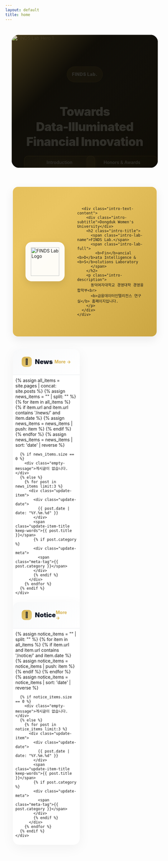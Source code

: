 ```yaml
---
layout: default
title: home
---
```


<style>
  :root {
    --gold: rgb(214, 177, 77);
    --gold-light: rgb(234, 207, 127);
    --red: rgb(172, 14, 14);
    --red-dark: rgb(127, 10, 10);
    --pantone-1788c: rgb(238, 39, 55);

    /* 공통 레이아웃 기준 */
    --container-max: 1200px;
    --pad-desktop: 24px;
    --pad-tablet: 20px;
    --pad-mobile: 16px;

    /* CTA 버튼 최대 폭 */
    --cta-w-desktop: 520px;
    --cta-w-tablet: 460px;
    --cta-w-mobile: 320px;
  }

  /* 단어 단위 줄바꿈 */
  .keep-words{
    word-break: keep-all;
    overflow-wrap: anywhere;
    -webkit-hyphens: auto;
    -ms-hyphens: auto;
    hyphens: auto;
  }

  /* =========================
     HERO Section - 상단 여백 추가로 메뉴와 겹침 방지
     ========================= */
  .hero-section {
    position: relative;
    width: 100%;
    max-width: var(--container-max);
    margin: 3rem auto 1.5rem;
    padding: 0 var(--pad-desktop);
    height: 480px;
    display: block;
    box-sizing: border-box;
    overflow: clip;
  }
  @media (max-width: 1024px) {
    .hero-section { 
      padding: 0 var(--pad-tablet); 
      height: 420px; 
      margin-top: 2.5rem;
    }
  }
  @media (max-width: 540px) {
    .hero-section { 
      padding: 0 var(--pad-mobile); 
      height: 340px; 
      margin-top: 2rem;
    }
  }
  @media (max-width: 480px) { 
    .hero-section { 
      height: 320px; 
      margin-top: 1.5rem;
    } 
  }
  @media (max-width: 380px) { 
    .hero-section { 
      height: 300px; 
    } 
  }

  .carousel-container {
    width: 100%;
    height: 100%;
    overflow: hidden;
    background: #000;
    border-radius: 1.5rem;
    position: relative;
  }
  @media (max-width: 768px) { .carousel-container { border-radius: 1rem; } }

  .carousel-wrapper { position:relative; width:100%; height:100%; overflow:hidden; }
  .carousel-track {
    display: flex;
    transition: transform 0.6s cubic-bezier(0.4, 0, 0.2, 1);
    height: 100%;
    will-change: transform;
  }
  .carousel-slide {
    min-width: 100%;
    width: 100%;
    height: 100%;
    position: relative;
    flex: 0 0 100%;
    flex-shrink: 0;
    background: #000;
    overflow: hidden;
  }
  .carousel-slide img { 
    width: 100%; 
    height: 100%; 
    object-fit: cover; 
    display: block;
  }
  
  /* 이미지 위에 금색 오버레이 추가 */
  .carousel-slide::after {
    content: '';
    position: absolute;
    inset: 0;
    background: linear-gradient(135deg, 
      rgba(214, 177, 77, 0.2) 0%, 
      rgba(234, 207, 127, 0.15) 50%,
      rgba(214, 177, 77, 0.1) 100%);
    pointer-events: none;
    z-index: 1;
  }

  /* 오버레이 - 완벽한 중앙 정렬 */
  .carousel-overlay {
    position: absolute; 
    inset: 0;
    background: linear-gradient(135deg, 
      rgba(214, 177, 77, 0.15) 0%, 
      rgba(0, 0, 0, 0.6) 30%,
      rgba(0, 0, 0, 0.3) 100%);
    display: flex; 
    align-items: center; /* 수직 중앙 정렬 */
    justify-content: center; /* 수평 중앙 정렬 */
    padding: 40px;
    height: 100%; 
    overflow: hidden;
    z-index: 2;
  }
  @media (max-width: 768px) { 
    .carousel-overlay { 
      padding: 30px;
    } 
  }
  @media (max-width: 540px) { 
    .carousel-overlay { 
      padding: 20px;
    } 
  }

  .carousel-content {
    max-width: 600px; 
    color: white; 
    animation: fadeInUp 0.8s ease-out;
    text-align: center; /* 텍스트 중앙 정렬 */
    width: 100%;
  }
  @keyframes fadeInUp { from { opacity:0; transform: translateY(30px);} to { opacity:1; transform:translateY(0);} }

  /* 태그 배지 - 모바일 텍스트 중앙 정렬 개선 */
  .tag-badge{
    display: inline-flex;  /* inline-block에서 inline-flex로 변경 */
    align-items: center;   /* 수직 중앙 정렬 */
    justify-content: center; /* 수평 중앙 정렬 */
    background: linear-gradient(135deg, 
      rgba(214, 177, 77, 0.35) 0%,
      rgba(214, 177, 77, 0.25) 100%);
    backdrop-filter: blur(12px);
    -webkit-backdrop-filter: blur(12px);
    color: #fff; 
    padding: 8px 16px;  /* 상하 패딩 증가 */
    border-radius: 999px; 
    font-weight: 900; 
    font-size: 14px; 
    letter-spacing: 0.5px; 
    margin-bottom: 16px;
    border: 1px solid rgba(214, 177, 77, 0.4);
    text-shadow: 0 1px 3px rgba(0, 0, 0, 0.3);
    line-height: 1;  /* line-height 명시적 설정 */
    min-height: 32px; /* 최소 높이 설정 */
  }
  
  @media (max-width: 540px) { 
    .tag-badge { 
      font-size: 13px;  /* 12px에서 13px로 약간 증가 */
      padding: 7px 14px;  /* 패딩 조정 */
      margin-bottom: 14px; 
      min-height: 28px;  /* 최소 높이 조정 */
      letter-spacing: 0.3px;  /* 자간 조정 */
    } 
  }
  
  @media (max-width: 480px) { 
    .tag-badge { 
      font-size: 12px;  
      padding: 6px 12px;  /* 패딩 미세 조정 */
      margin-bottom: 12px; 
      min-height: 26px;  /* 최소 높이 조정 */
    } 
  }
  
  @media (max-width: 380px) { 
    .tag-badge { 
      font-size: 11px;  /* 더 작은 화면에서 폰트 크기 감소 */
      padding: 5px 10px;  
      min-height: 24px;  
    } 
  }

  /* 히어로 타이틀 - 폰트 크기 감소 및 가독성 개선 */
  .hero-title{ 
    font-size: clamp(20px, 4.5vw, 38px); /* 44px → 38px로 감소 */
    font-weight: 900; 
    line-height: 1.25; 
    margin-bottom: 20px;
    text-shadow: 0 3px 6px rgba(0, 0, 0, 0.5),
                 0 1px 3px rgba(0, 0, 0, 0.7);
    color: #fff;
    letter-spacing: -0.02em;
  }
  @media (max-width:540px){ 
    .hero-title{ 
      font-size: 22px; /* 24px → 22px로 감소 */
      margin-bottom:18px; 
    } 
  }
  @media (max-width:380px){ 
    .hero-title{ 
      font-size:20px; /* 22px → 20px로 감소 */
      margin-bottom:16px; 
    } 
  }

  .hero-buttons{
    display: grid; 
    grid-template-columns: 1fr 1fr; 
    gap: 12px;
    width: 100%; 
    max-width: var(--cta-w-desktop); 
    margin: 0 auto; /* 버튼 그룹도 중앙 정렬 */
    justify-items: stretch;
  }
  @media (max-width:1024px){ .hero-buttons{ max-width: var(--cta-w-tablet); } }
  @media (max-width:540px){ .hero-buttons{ max-width: var(--cta-w-mobile); gap: 10px; } }
  @media (max-width:480px){ .hero-buttons{ gap: 8px; } }

  /* 버튼 스타일 - 투명도 개선 */
  .btn-hero{
    min-height: 44px; 
    padding: 12px 18px; 
    border-radius: 12px; 
    font-weight: 600; 
    font-size: 14px;
    line-height: 1.1; 
    text-decoration: none; 
    transition: all .4s cubic-bezier(0.25, 0.46, 0.45, 0.94); 
    display: inline-block; 
    width: 100%;
    text-align: center; 
    white-space: nowrap; 
    overflow: hidden; 
    text-overflow: ellipsis;
    position: relative;
    overflow: hidden;
  }
  @media (max-width:540px){ .btn-hero{ font-size: clamp(11px, 3.4vw, 13px); padding: 11px 14px; letter-spacing: .1px; } }
  @media (max-width:380px){ .btn-hero{ font-size: clamp(10.5px, 3.6vw, 12px); padding: 10px 12px; min-height: 40px; } }
  @media (max-width:340px){ .btn-hero{ font-size: clamp(10px, 3.8vw, 11.5px); } }

  /* Primary 버튼 - 투명도 감소, 더 진한 색상 */
  .btn-hero.primary {
    background: radial-gradient(ellipse at center, 
      rgba(214, 177, 77, 0.4) 0%,
      rgba(214, 177, 77, 0.25) 50%,
      rgba(214, 177, 77, 0.15) 100%);
    backdrop-filter: blur(16px);
    -webkit-backdrop-filter: blur(16px);
    color: #fff;
    border: 1px solid rgba(214, 177, 77, 0.5);
    box-shadow: 
      inset 0 1px 0 rgba(214, 177, 77, 0.3),
      0 4px 12px rgba(214, 177, 77, 0.25),
      0 1px 3px rgba(0,0,0,0.2);
    text-shadow: 0 1px 3px rgba(0, 0, 0, 0.3);
  }
  
  /* Secondary 버튼 - 투명도 감소 */
  .btn-hero.secondary {
    background: radial-gradient(ellipse at center, 
      rgba(214, 177, 77, 0.25) 0%,
      rgba(214, 177, 77, 0.15) 50%,
      rgba(214, 177, 77, 0.1) 100%);
    backdrop-filter: blur(14px);
    -webkit-backdrop-filter: blur(14px);
    color: #fff;
    border: 1px solid rgba(214, 177, 77, 0.4);
    box-shadow: 
      inset 0 1px 0 rgba(214, 177, 77, 0.2),
      0 2px 8px rgba(214, 177, 77, 0.2);
    text-shadow: 0 1px 2px rgba(0, 0, 0, 0.25);
  }

  /* 호버 효과 - 더 강한 효과 */
  .btn-hero.primary:hover {
    background: radial-gradient(ellipse at center, 
      rgba(214, 177, 77, 0.5) 0%,
      rgba(214, 177, 77, 0.3) 50%, 
      rgba(214, 177, 77, 0.2) 100%);
    border-color: rgba(214, 177, 77, 0.6);
    transform: translateY(-2px) scale(1.02);
    box-shadow: 
      inset 0 1px 0 rgba(214, 177, 77, 0.4),
      0 8px 20px rgba(214, 177, 77, 0.3),
      0 2px 4px rgba(0,0,0,0.2);
  }

  .btn-hero.secondary:hover {
    background: radial-gradient(ellipse at center, 
      rgba(214, 177, 77, 0.35) 0%, 
      rgba(214, 177, 77, 0.2) 50%, 
      rgba(214, 177, 77, 0.12) 100%);
    border-color: rgba(214, 177, 77, 0.55);
    transform: translateY(-2px) scale(1.02);
    box-shadow: 
      inset 0 1px 0 rgba(214, 177, 77, 0.3),
      0 6px 16px rgba(214, 177, 77, 0.25),
      0 2px 4px rgba(0,0,0,0.15);
  }

  /* 클릭 효과 */
  .btn-hero:active {
    transform: translateY(0) scale(0.98);
  }

  @media (hover:none){
    .btn-hero.primary:active, .btn-hero.secondary:active{
      background: radial-gradient(ellipse at center, 
        rgba(255,255,255,0.3) 0%, 
        rgba(255,255,255,0.15) 100%);
    }
  }

  .carousel-dots{
    position:absolute; bottom:20px; left:50%; transform:translateX(-50%);
    display:flex; gap:8px; z-index:10; padding:8px;
  }
  @media (max-width:480px){ .carousel-dots{ bottom:14px; } }

  .dot{ 
    width:8px; 
    height:8px; 
    border-radius:50%; 
    background:rgba(255,255,255,.4); 
    border:none; 
    cursor:pointer; 
    transition:all .3s; 
    padding:0; 
    position:relative; 
  }
  .dot::before{ content:''; position:absolute; top:-8px; left:-8px; right:-8px; bottom:-8px; }
  .dot.active{ 
    width:24px; 
    border-radius:4px; 
    background:rgba(255,255,255,0.9); 
  }

  /* =========================
     INTRO Section - Director 페이지 스타일 통합
     ========================= */
  .intro-banner {
    max-width: var(--container-max);
    margin: 60px auto 0;
    padding: 0 var(--pad-desktop);
    box-sizing: border-box;
  }
  @media (max-width: 768px) {
    .intro-banner {
      padding: 0 var(--pad-tablet);
      margin: 40px auto 0;
    }
  }
  @media (max-width: 480px) {
    .intro-banner {
      padding: 0 var(--pad-mobile);
      margin: 30px auto 0;
    }
  }

  .intro-card {
    background: linear-gradient(
      135deg,
      var(--gold) 0%,
      rgb(234, 197, 97) 25%,
      rgb(194, 157, 57) 50%,
      var(--gold) 75%,
      rgb(234, 197, 97) 100%
    );
    background-size: 400% 400%;
    animation: gradientShift 15s ease infinite;
    border-radius: 1rem;
    box-shadow: 0 10px 30px rgba(0,0,0,.08);
    position: relative;
    overflow: hidden;
    padding: 48px 40px;
  }

  @keyframes gradientShift {
    0% { background-position: 0% 50%; }
    50% { background-position: 100% 50%; }
    100% { background-position: 0% 50%; }
  }

  @media (max-width: 768px) {
    .intro-card {
      padding: 36px 28px;
    }
  }
  @media (max-width: 480px) {
    .intro-card {
      padding: 28px 20px;
      border-radius: 0.75rem;
    }
  }

  .intro-card-content {
    position: relative;
    z-index: 10;
    display: flex;
    align-items: center;
    gap: 40px;
  }

  @media (max-width: 768px) {
    .intro-card-content {
      flex-direction: column;
      gap: 24px;
      text-align: center;
    }
  }

  .intro-logo-wrapper {
    flex-shrink: 0;
  }

  .intro-logo-box {
    width: 120px;
    height: 120px;
    background: rgba(255, 255, 255, 0.95);
    backdrop-filter: blur(10px);
    border-radius: 20px;
    display: flex;
    align-items: center;
    justify-content: center;
    box-shadow: 0 8px 24px rgba(0,0,0,.1);
    border: 2px solid rgba(255,255,255,0.8);
  }

  @media (max-width: 768px) {
    .intro-logo-box {
      width: 100px;
      height: 100px;
      margin: 0 auto;
    }
  }

  .intro-logo-box img {
    width: 90px;
    height: 90px;
    object-fit: contain;
  }

  @media (max-width: 768px) {
    .intro-logo-box img {
      width: 75px;
      height: 75px;
    }
  }

  .intro-text-content {
    flex: 1;
    color: #fff;
  }

  .intro-subtitle {
    font-size: 14px;
    font-weight: 700;
    color: rgba(255,255,255,0.9);
    letter-spacing: 0.5px;
    margin-bottom: 8px;
    text-transform: uppercase;
  }

  @media (max-width: 480px) {
    .intro-subtitle {
      font-size: 12px;
    }
  }

  .intro-title {
    font-size: 32px;
    font-weight: 900;
    color: #fff;
    text-shadow: 0 2px 4px rgba(0,0,0,.15);
    letter-spacing: -0.02em;
    margin: 0 0 12px 0;
    line-height: 1.2;
  }

  @media (max-width: 768px) {
    .intro-title {
      font-size: 28px;
    }
  }

  @media (max-width: 480px) {
    .intro-title {
      font-size: 24px;
    }
  }

  .intro-lab-name {
    color: #fff;
    display: inline-block;
  }

  .intro-lab-full {
    font-size: 18px;
    color: rgba(255,255,255,0.95);
    font-weight: 700;
    margin-top: 4px;
    display: block;
  }

  @media (max-width: 480px) {
    .intro-lab-full {
      font-size: 14px;
    }
  }

  .intro-description {
    margin-top: 16px;
    font-size: 16px;
    line-height: 1.6;
    color: rgba(255,255,255,0.9);
    font-weight: 500;
  }

  @media (max-width: 480px) {
    .intro-description {
      font-size: 14px;
      line-height: 1.5;
    }
  }

  /* =========================
     UPDATES Section
     ========================= */
  .updates-section{
    max-width: var(--container-max);
    margin: 40px auto 80px;
    padding: 0 var(--pad-desktop);
    display:grid; grid-template-columns:repeat(2,1fr); gap:32px;
    box-sizing: border-box;
  }
  @media (max-width:768px){
    .updates-section{ grid-template-columns:1fr; gap:24px; margin: 30px auto 60px; padding:0 var(--pad-tablet); }
  }
  @media (max-width:480px){ .updates-section{ padding:0 var(--pad-mobile); gap:20px; margin: 20px auto 40px; } }

  .update-card{ background:#fff; border-radius:20px; overflow:hidden; box-shadow:0 10px 40px rgba(0,0,0,.05); transition:.3s; }
  @media (max-width:480px){ .update-card{ border-radius:16px; } }
  .update-card:hover{ transform:translateY(-5px); box-shadow:0 20px 60px rgba(0,0,0,.1); }
  @media (hover:none){ .update-card:hover{ transform:none; } }

  .update-header{
    padding:24px 28px; background:linear-gradient(135deg,#f8f9fa 0%,#fff 100%);
    border-bottom:2px solid #f3f4f6; display:flex; justify-content:space-between; align-items:center;
  }
  @media (max-width:480px){ .update-header{ padding:18px 20px; } }

  .update-title{ font-size:20px; font-weight:900; color:#111827; display:flex; align-items:center; gap:10px; }
  @media (max-width:480px){ .update-title{ font-size:18px; } }

  .update-icon{
    width:32px; height:32px; background:linear-gradient(135deg,var(--gold) 0%, var(--gold-light) 100%);
    border-radius:10px; display:flex; align-items:center; justify-content:center; font-size:18px;
  }
  @media (max-width:480px){ .update-icon{ width:28px; height:28px; font-size:16px; } }

  /* More 버튼 색상 */
  .update-more{
    color:var(--gold); font-weight:700; font-size:14px; text-decoration:none; display:flex; align-items:center; gap:4px;
    transition:gap .2s; padding:4px 8px; margin:-4px -8px;
  }
  .update-more:hover{ gap:8px; }

  .update-list{ padding:8px; }
  @media (max-width:480px){ .update-list{ padding:4px; } }

  .update-item{
    padding:20px; border-radius:12px; transition:.2s; cursor:default; position:relative; overflow:hidden; -webkit-tap-highlight-color:transparent;
  }
  @media (max-width:480px){ .update-item{ padding:16px; border-radius:10px; } }
  .update-item::before{
    content:''; position:absolute; left:0; top:50%; transform:translateY(-50%); width:4px; height:0; background:var(--gold); transition:height .3s;
  }
  .update-item:hover{ background:#fef9f3; }
  .update-item:hover::before{ height:60%; }
  @media (hover:none){ .update-item:active{ background:#fef9f3; } }

  /* 날짜 표시 스타일 */
  .update-date{ 
    font-size:14px; 
    font-weight:700; 
    color:var(--gold); 
    margin-bottom:8px; 
  }
  @media (max-width:480px){ 
    .update-date{ 
      font-size:13px; 
    } 
  }

  .update-item-title{
    font-size:15px; font-weight:800; color:#1f2937; line-height:1.5; display:block; cursor:default;
    overflow:hidden; display:-webkit-box; -webkit-line-clamp:2; -webkit-box-orient:vertical;
    word-break: keep-all; overflow-wrap: anywhere; hyphens: auto;
  }
  @media (max-width:480px){ .update-item-title{ font-size:14px; line-height:1.4; } }

  .update-meta{ margin-top:6px; font-size:12px; color:#9ca3af; display:flex; align-items:center; gap:12px; }
  .meta-tag{ display:inline-flex; align-items:center; gap:4px; padding:2px 8px; background:rgba(214,177,77,.1); border-radius:999px; font-weight:600; }
  @media (max-width:480px){ .meta-tag{ font-size:11px; padding:2px 6px; } }

  .empty-message{ padding:40px; text-align:center; color:#9ca3af; font-size:14px; }
  @media (max-width:480px){ .empty-message{ padding:30px 20px; font-size:13px; } }

  @media (prefers-reduced-motion: reduce){
    *{ animation-duration:.01ms !important; animation-iteration-count:1 !important; transition-duration:.01ms !important; }
  }
</style>

<!-- Hero Section -->
<section class="hero-section">
  <div class="carousel-container">
    <div class="carousel-wrapper">
      <div class="carousel-track" id="carouselTrack">
        <!-- Slide 1 -->
        <div class="carousel-slide">
          <img src="{{ '/assets/img/hero/slide-1.jpg' | relative_url }}" alt="FINDS Lab Hero 1" loading="eager">
          <div class="carousel-overlay">
            <div class="carousel-content keep-words">
              <span class="tag-badge">FINDS Lab.</span>
              <h1 class="hero-title keep-words">
                Towards <span style="white-space: nowrap;">Data-Illuminated</span><br>Financial Innovation
              </h1>
              <div class="hero-buttons">
                <a href="{{ '/about-introduction.html' | relative_url }}" class="btn-hero primary">Introduction</a>
                <a href="{{ '/about-honors.html' | relative_url }}" class="btn-hero secondary">Honors & Awards</a>
              </div>
            </div>
          </div>
        </div>

        <!-- Slide 2 -->
        <div class="carousel-slide">
          <img src="{{ '/assets/img/hero/slide-2.jpg' | relative_url }}" alt="FINDS Lab Hero 2" loading="lazy">
          <div class="carousel-overlay">
            <div class="carousel-content keep-words">
              <span class="tag-badge">FINDS Lab.</span>
              <h1 class="hero-title keep-words">Accomplishments</h1>
              <div class="hero-buttons">
                <a href="{{ '/publications.html' | relative_url }}" class="btn-hero primary">Publications</a>
                <a href="{{ '/projects.html' | relative_url }}" class="btn-hero secondary">Projects</a>
              </div>
            </div>
          </div>
        </div>

        <!-- Slide 3 -->
        <div class="carousel-slide">
          <img src="{{ '/assets/img/hero/slide-3.jpg' | relative_url }}" alt="FINDS Lab Hero 3" loading="lazy">
          <div class="carousel-overlay">
            <div class="carousel-content keep-words">
              <span class="tag-badge">FINDS Lab.</span>
              <h1 class="hero-title keep-words">Updates</h1>
              <div class="hero-buttons">
                <a href="{{ '/archives-notice.html' | relative_url }}" class="btn-hero primary">Notice</a>
                <a href="{{ '/archives-news.html' | relative_url }}" class="btn-hero secondary">News</a>
              </div>
            </div>
          </div>
        </div>
      </div>
    </div>

    <div class="carousel-dots">
      <button class="dot active" data-dot="0" aria-label="Slide 1"></button>
      <button class="dot" data-dot="1" aria-label="Slide 2"></button>
      <button class="dot" data-dot="2" aria-label="Slide 3"></button>
    </div>
  </div>
</section>

<!-- Introduction Section - 새로운 디자인 -->
<section class="intro-banner">
  <div class="intro-card">
    <div class="intro-card-content">
      <div class="intro-logo-wrapper">
        <div class="intro-logo-box">
          <img src="{{ '/assets/img/brand/logo-finds.png' | relative_url }}" alt="FINDS Lab Logo">
        </div>
      </div>
      
      <div class="intro-text-content">
        <div class="intro-subtitle">Dongduk Women's University</div>
        <h2 class="intro-title">
          <span class="intro-lab-name">FINDS Lab.</span>
          <span class="intro-lab-full">
            <b>Fin</b>ancial <b>D</b>ata Intelligence & <b>S</b>olutions Laboratory
          </span>
        </h2>
        <p class="intro-description">
          동덕여자대학교 경영대학 경영융합학부<br>
          <b>금융데이터인텔리전스 연구실</b> 홈페이지입니다.
        </p>
      </div>
    </div>
  </div>
</section>

<!-- News & Notice Section -->
<section class="updates-section">
  <!-- News Card -->
  <div class="update-card">
    <div class="update-header">
      <div class="update-title">
        <div class="update-icon">📰</div>
        <span>News</span>
      </div>
      <a href="{{ '/archives-news.html' | relative_url }}" class="update-more">More →</a>
    </div>
    <div class="update-list">
      {% assign all_items = site.pages | concat: site.posts %}
      {% assign news_items = "" | split: "" %}
      {% for item in all_items %}
        {% if item.url and item.url contains '/news/' and item.date %}
          {% assign news_items = news_items | push: item %}
        {% endif %}
      {% endfor %}
      {% assign news_items = news_items | sort: 'date' | reverse %}

      {% if news_items.size == 0 %}
        <div class="empty-message">게시글이 없습니다.</div>
      {% else %}
        {% for post in news_items limit:3 %}
          <div class="update-item">
            <div class="update-date">
              {{ post.date | date: "%Y.%m.%d" }}
            </div>
            <span class="update-item-title keep-words">{{ post.title }}</span>
            {% if post.category %}
            <div class="update-meta">
              <span class="meta-tag">{{ post.category }}</span>
            </div>
            {% endif %}
          </div>
        {% endfor %}
      {% endif %}
    </div>
  </div>

  <!-- Notice Card -->
  <div class="update-card">
    <div class="update-header">
      <div class="update-title">
        <div class="update-icon">📌</div>
        <span>Notice</span>
      </div>
      <a href="{{ '/archives-notice.html' | relative_url }}" class="update-more">More →</a>
    </div>
    <div class="update-list">
      {% assign notice_items = "" | split: "" %}
      {% for item in all_items %}
        {% if item.url and item.url contains '/notice/' and item.date %}
          {% assign notice_items = notice_items | push: item %}
        {% endif %}
      {% endfor %}
      {% assign notice_items = notice_items | sort: 'date' | reverse %}

      {% if notice_items.size == 0 %}
        <div class="empty-message">게시글이 없습니다.</div>
      {% else %}
        {% for post in notice_items limit:3 %}
          <div class="update-item">
            <div class="update-date">
              {{ post.date | date: "%Y.%m.%d" }}
            </div>
            <span class="update-item-title keep-words">{{ post.title }}</span>
            {% if post.category %}
            <div class="update-meta">
              <span class="meta-tag">{{ post.category }}</span>
            </div>
            {% endif %}
          </div>
        {% endfor %}
      {% endif %}
    </div>
  </div>
</section>

<script>
  // Carousel functionality
  (function() {
    const track = document.getElementById('carouselTrack');
    const dots = document.querySelectorAll('.dot');
    const slides = document.querySelectorAll('.carousel-slide');
    let currentIndex = 0;
    let interval;
    let isTransitioning = false;
    let touchStartX = 0;
    let touchEndX = 0;

    function setSlideWidths() {
      const container = track.parentElement;
      const containerWidth = container.offsetWidth;
      const containerHeight = container.offsetHeight;

      slides.forEach(slide => {
        slide.style.width = containerWidth + 'px';
        slide.style.minWidth = containerWidth + 'px';
        slide.style.maxWidth = containerWidth + 'px';
        slide.style.height = containerHeight + 'px';
        slide.style.minHeight = containerHeight + 'px';
        slide.style.maxHeight = containerHeight + 'px';
      });
    }

    function preloadImages() {
      const images = document.querySelectorAll('.carousel-slide img');
      images.forEach((img) => {
        if (img.complete) return;
        const tempImg = new Image();
        tempImg.src = img.src;
      });
    }

    function goToSlide(index) {
      if (isTransitioning) return;
      isTransitioning = true;
      currentIndex = index;
      track.style.transform = `translateX(${-(index * 100)}%)`;
      dots.forEach((dot, i) => dot.classList.toggle('active', i === index));
      setTimeout(() => { isTransitioning = false; }, 600);
    }

    function nextSlide() { if (!isTransitioning) goToSlide((currentIndex + 1) % slides.length); }
    function prevSlide() { if (!isTransitioning) goToSlide((currentIndex - 1 + slides.length) % slides.length); }

    function startAutoplay() { stopAutoplay(); interval = setInterval(nextSlide, 5000); }
    function stopAutoplay() { if (interval) { clearInterval(interval); interval = null; } }

    function handleTouchStart(e){ touchStartX = e.changedTouches[0].screenX; }
    function handleTouchEnd(e){ touchEndX = e.changedTouches[0].screenX; handleSwipe(); }

    function handleSwipe() {
      const swipeThreshold = 50;
      const diff = touchStartX - touchEndX;
      if (Math.abs(diff) > swipeThreshold) {
        stopAutoplay();
        if (diff > 0) nextSlide(); else prevSlide();
        startAutoplay();
      }
    }

    // Initialize
    setSlideWidths();
    preloadImages();

    // Handle resize
    let resizeTimeout;
    window.addEventListener('resize', () => {
      clearTimeout(resizeTimeout);
      resizeTimeout = setTimeout(() => {
        setSlideWidths();
        goToSlide(currentIndex);
      }, 200);
    });

    // Dot navigation
    dots.forEach((dot, index) => {
      dot.addEventListener('click', () => {
        stopAutoplay();
        goToSlide(index);
        startAutoplay();
      });
    });

    // Touch events
    track.addEventListener('touchstart', handleTouchStart, { passive: true });
    track.addEventListener('touchend', handleTouchEnd, { passive: true });

    // Initialize on load
    window.addEventListener('load', () => {
      setSlideWidths();
      goToSlide(0);
      startAutoplay();
    });

    // Pause when tab is not visible
    document.addEventListener('visibilitychange', () => {
      if (document.hidden) stopAutoplay(); else startAutoplay();
    });

    // Pause on hover (desktop only)
    if (window.matchMedia('(hover: hover)').matches) {
      track.addEventListener('mouseenter', stopAutoplay);
      track.addEventListener('mouseleave', startAutoplay);
    }
  })();
</script>
